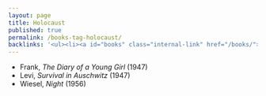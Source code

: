 ```yaml
---
layout: page
title: Holocaust
published: true
permalink: /books-tag-holocaust/
backlinks: '<ul><li><a id="books" class="internal-link" href="/books/">Books</a></li></ul>'
---
```


* Frank, _The Diary of a Young Girl_ (1947) 
* Levi, _Survival in Auschwitz_ (1947) 
* Wiesel, _Night_ (1956) 
